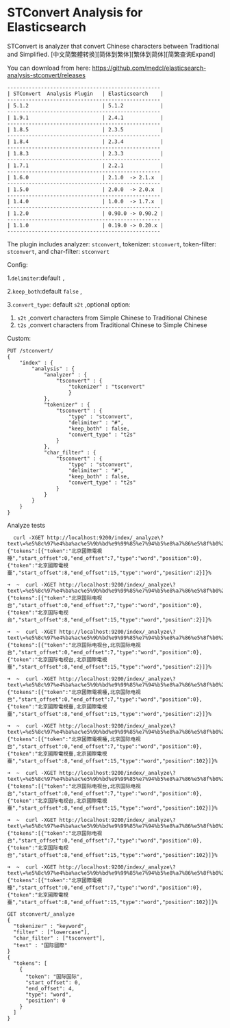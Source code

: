 STConvert Analysis for Elasticsearch
==================================

STConvert is analyzer that convert Chinese characters between Traditional and Simplified.
[中文简繁體转换][简体到繁体][繁体到简体][简繁查询Expand]

You can download from here: https://github.com/medcl/elasticsearch-analysis-stconvert/releases

    --------------------------------------------------
    | STConvert  Analysis Plugin   | Elasticsearch    |
    --------------------------------------------------
    | 5.1.2                        | 5.1.2            |
    --------------------------------------------------
    | 1.9.1                        | 2.4.1            |
    --------------------------------------------------
    | 1.8.5                        | 2.3.5            |
    --------------------------------------------------
    | 1.8.4                        | 2.3.4            |
    --------------------------------------------------
    | 1.8.3                        | 2.3.3            |
    --------------------------------------------------
    | 1.7.1                        | 2.2.1            |
    --------------------------------------------------
    | 1.6.0                        | 2.1.0  -> 2.1.x  |
    --------------------------------------------------      
    | 1.5.0                        | 2.0.0  -> 2.0.x  |
    --------------------------------------------------    
    | 1.4.0                        | 1.0.0  -> 1.7.x  |
    --------------------------------------------------
    | 1.2.0                        | 0.90.0 -> 0.90.2 |
    --------------------------------------------------
    | 1.1.0                        | 0.19.0 -> 0.20.x |
    --------------------------------------------------

The plugin includes  analyzer: `stconvert`,
 tokenizer: `stconvert`,
 token-filter:  `stconvert`,
 and char-filter: `stconvert`

Config:

1.`delimiter`:default `,`

2.`keep_both`:default `false` ,

3.`convert_type`: default `s2t`
,optional option:

1. `s2t` ,convert characters from Simple Chinese to Traditional Chinese
2. `t2s` ,convert characters from Traditional Chinese to Simple Chinese


Custom:

```
PUT /stconvert/
{
    "index" : {
        "analysis" : {
            "analyzer" : {
                "tsconvert" : {
                    "tokenizer" : "tsconvert"
                    }
            },
            "tokenizer" : {
                "tsconvert" : {
                    "type" : "stconvert",
                    "delimiter" : "#",
                    "keep_both" : false,
                    "convert_type" : "t2s"
                }
            },
            "char_filter" : {
                "tsconvert" : {
                    "type" : "stconvert",
                    "delimiter" : "#",
                    "keep_both" : false,
                    "convert_type" : "t2s"
                }
            }
        }
    }
}
```


Analyze tests

```
  curl -XGET http://localhost:9200/index/_analyze\?text\=%e5%8c%97%e4%ba%ac%e5%9b%bd%e9%99%85%e7%94%b5%e8%a7%86%e5%8f%b0%2c%e5%8c%97%e4%ba%ac%e5%9c%8b%e9%9a%9b%e9%9b%bb%e8%a6%96%e8%87%ba\&tokenizer\=stconvert
{"tokens":[{"token":"北京國際電視檯","start_offset":0,"end_offset":7,"type":"word","position":0},{"token":"北京國際電視臺","start_offset":8,"end_offset":15,"type":"word","position":2}]}%                                                      

➜  ~  curl -XGET http://localhost:9200/index/_analyze\?text\=%e5%8c%97%e4%ba%ac%e5%9b%bd%e9%99%85%e7%94%b5%e8%a7%86%e5%8f%b0%2c%e5%8c%97%e4%ba%ac%e5%9c%8b%e9%9a%9b%e9%9b%bb%e8%a6%96%e8%87%ba\&tokenizer\=tsconvert
{"tokens":[{"token":"北京国际电视台","start_offset":0,"end_offset":7,"type":"word","position":0},{"token":"北京国际电视台","start_offset":8,"end_offset":15,"type":"word","position":2}]}%                                                      

➜  ~  curl -XGET http://localhost:9200/index/_analyze\?text\=%e5%8c%97%e4%ba%ac%e5%9b%bd%e9%99%85%e7%94%b5%e8%a7%86%e5%8f%b0%2c%e5%8c%97%e4%ba%ac%e5%9c%8b%e9%9a%9b%e9%9b%bb%e8%a6%96%e8%87%ba\&tokenizer\=tsconvert_keep_both
{"tokens":[{"token":"北京国际电视台,北京国际电视台","start_offset":0,"end_offset":7,"type":"word","position":0},{"token":"北京国际电视台,北京國際電視臺","start_offset":8,"end_offset":15,"type":"word","position":2}]}%                        

➜  ~  curl -XGET http://localhost:9200/index/_analyze\?text\=%e5%8c%97%e4%ba%ac%e5%9b%bd%e9%99%85%e7%94%b5%e8%a7%86%e5%8f%b0%2c%e5%8c%97%e4%ba%ac%e5%9c%8b%e9%9a%9b%e9%9b%bb%e8%a6%96%e8%87%ba\&tokenizer\=stconvert_keep_both
{"tokens":[{"token":"北京國際電視檯,北京国际电视台","start_offset":0,"end_offset":7,"type":"word","position":0},{"token":"北京國際電視臺,北京國際電視臺","start_offset":8,"end_offset":15,"type":"word","position":2}]}%                        

➜  ~  curl -XGET http://localhost:9200/index/_analyze\?text\=%e5%8c%97%e4%ba%ac%e5%9b%bd%e9%99%85%e7%94%b5%e8%a7%86%e5%8f%b0%2c%e5%8c%97%e4%ba%ac%e5%9c%8b%e9%9a%9b%e9%9b%bb%e8%a6%96%e8%87%ba\&analyzer\=stconvert_keep_both
{"tokens":[{"token":"北京國際電視檯,北京国际电视台","start_offset":0,"end_offset":7,"type":"word","position":0},{"token":"北京國際電視臺,北京國際電視臺","start_offset":8,"end_offset":15,"type":"word","position":102}]}%                      

➜  ~  curl -XGET http://localhost:9200/index/_analyze\?text\=%e5%8c%97%e4%ba%ac%e5%9b%bd%e9%99%85%e7%94%b5%e8%a7%86%e5%8f%b0%2c%e5%8c%97%e4%ba%ac%e5%9c%8b%e9%9a%9b%e9%9b%bb%e8%a6%96%e8%87%ba\&analyzer\=tsconvert_keep_both
{"tokens":[{"token":"北京国际电视台,北京国际电视台","start_offset":0,"end_offset":7,"type":"word","position":0},{"token":"北京国际电视台,北京國際電視臺","start_offset":8,"end_offset":15,"type":"word","position":102}]}%                      

➜  ~  curl -XGET http://localhost:9200/index/_analyze\?text\=%e5%8c%97%e4%ba%ac%e5%9b%bd%e9%99%85%e7%94%b5%e8%a7%86%e5%8f%b0%2c%e5%8c%97%e4%ba%ac%e5%9c%8b%e9%9a%9b%e9%9b%bb%e8%a6%96%e8%87%ba\&analyzer\=tsconvert         
{"tokens":[{"token":"北京国际电视台","start_offset":0,"end_offset":7,"type":"word","position":0},{"token":"北京国际电视台","start_offset":8,"end_offset":15,"type":"word","position":102}]}%                                                    

➜  ~  curl -XGET http://localhost:9200/index/_analyze\?text\=%e5%8c%97%e4%ba%ac%e5%9b%bd%e9%99%85%e7%94%b5%e8%a7%86%e5%8f%b0%2c%e5%8c%97%e4%ba%ac%e5%9c%8b%e9%9a%9b%e9%9b%bb%e8%a6%96%e8%87%ba\&analyzer\=stconvert
{"tokens":[{"token":"北京國際電視檯","start_offset":0,"end_offset":7,"type":"word","position":0},{"token":"北京國際電視臺","start_offset":8,"end_offset":15,"type":"word","position":102}]}%                                                    

```

```
GET stconvert/_analyze
{
  "tokenizer" : "keyword",
  "filter" : ["lowercase"],
  "char_filter" : ["tsconvert"],
  "text" : "国际國際"
}
{
  "tokens": [
    {
      "token": "国际国际",
      "start_offset": 0,
      "end_offset": 4,
      "type": "word",
      "position": 0
    }
  ]
}
```
